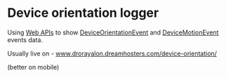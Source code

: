 # Device orientation logger
Using [Web APIs](https://developer.mozilla.org/en-US/docs/Web/API) to show [DeviceOrientationEvent](https://developer.mozilla.org/en-US/docs/Web/API/DeviceOrientationEvent) and [DeviceMotionEvent](https://developer.mozilla.org/en-US/docs/Web/API/DeviceMotionEvent) events data.

Usually live on - www.drorayalon.dreamhosters.com/device-orientation/  

(better on mobile)
